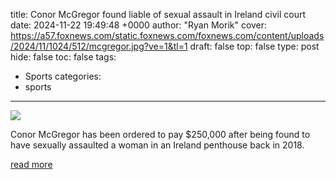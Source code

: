 title: Conor McGregor found liable of sexual assault in Ireland civil court
date: 2024-11-22 19:49:48 +0000
author: "Ryan Morik"
cover: https://a57.foxnews.com/static.foxnews.com/foxnews.com/content/uploads/2024/11/1024/512/mcgregor.jpg?ve=1&tl=1
draft: false
top: false
type: post
hide: false
toc: false
tags:
  - Sports
categories:
  - sports
---

![](https://a57.foxnews.com/static.foxnews.com/foxnews.com/content/uploads/2024/11/1024/512/mcgregor.jpg?ve=1&tl=1)

Conor McGregor has been ordered to pay $250,000 after being found to have sexually assaulted a woman in an Ireland penthouse back in 2018.

[read more](https://www.foxnews.com/sports/conor-mcgregor-found-liable-sexual-assault-ireland-civil-court)
